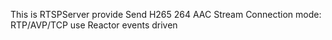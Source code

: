 This is RTSPServer 
provide Send H265 264 AAC Stream
Connection mode: RTP/AVP/TCP
use Reactor events driven


